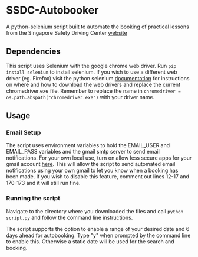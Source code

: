 # SSDC-Autobooker <meta name="google-site-verification" content="VDpJGMBc4IQaND6hvtThoBOYG18POvPXp0aXiI1lUNI" />
A python-selenium script built to automate the booking of practical lessons from the Singapore Safety Driving Center [website](https://ssdcl.com.sg/)

## Dependencies

This script uses Selenium with the google chrome web driver. Run `pip install selenium` to install selenium. 
If you wish to use a different web driver (eg. Firefox) visit the python selenium [documentation](https://selenium-python.readthedocs.io/installation.html#drivers) for instructions on where and how to download the web drivers and replace the current chromedriver.exe file. Remember to replace the name in `chromedriver = os.path.abspath("chromedriver.exe")` with your driver name.

## Usage

### Email Setup

The script uses environment variables to hold the EMAIL_USER and EMAIL_PASS variables and the gmail smtp server to send email notifications. For your own local use, turn on allow less secure apps for your gmail account [here](https://myaccount.google.com/lesssecureapps). This will allow the script to send automated email notifications using your own gmail to let you know when a booking has been made. If you wish to disable this feature, comment out lines 12-17 and 170-173 and it will still run fine.

### Running the script

Navigate to the directory where you downloaded the files and call `python script.py` and follow the command line instructions.

The script supports the option to enable a range of your desired date and 6 days ahead for autobooking. Type "y" when prompted by the command line to enable this. Otherwise a static date will be used for the search and booking.

